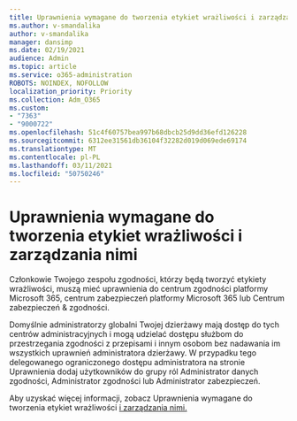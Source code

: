 ```yaml
---
title: Uprawnienia wymagane do tworzenia etykiet wrażliwości i zarządzania nimi
ms.author: v-smandalika
author: v-smandalika
manager: dansimp
ms.date: 02/19/2021
audience: Admin
ms.topic: article
ms.service: o365-administration
ROBOTS: NOINDEX, NOFOLLOW
localization_priority: Priority
ms.collection: Adm_O365
ms.custom:
- "7363"
- "9000722"
ms.openlocfilehash: 51c4f60757bea997b68dbcb25d9dd36efd126228
ms.sourcegitcommit: 6312ee31561db36104f32282d019d069ede69174
ms.translationtype: MT
ms.contentlocale: pl-PL
ms.lasthandoff: 03/11/2021
ms.locfileid: "50750246"
---
```

# <a name="permissions-required-to-create-and-manage-sensitivity-labels"></a>Uprawnienia wymagane do tworzenia etykiet wrażliwości i zarządzania nimi

Członkowie Twojego zespołu zgodności, którzy będą tworzyć etykiety wrażliwości, muszą mieć uprawnienia do centrum zgodności platformy Microsoft 365, centrum zabezpieczeń platformy Microsoft 365 lub Centrum zabezpieczeń & zgodności.

Domyślnie administratorzy globalni Twojej dzierżawy mają dostęp do tych centrów administracyjnych i mogą udzielać dostępu służbom do przestrzegania zgodności z przepisami i innym osobom bez nadawania im wszystkich uprawnień administratora dzierżawy. W przypadku tego delegowanego ograniczonego dostępu administratora na stronie Uprawnienia dodaj użytkowników do grupy ról Administrator danych zgodności, Administrator zgodności lub Administrator zabezpieczeń. 

Aby uzyskać więcej informacji, zobacz Uprawnienia wymagane do tworzenia etykiet wrażliwości [i zarządzania nimi.](https://docs.microsoft.com/microsoft-365/compliance/get-started-with-sensitivity-labels)